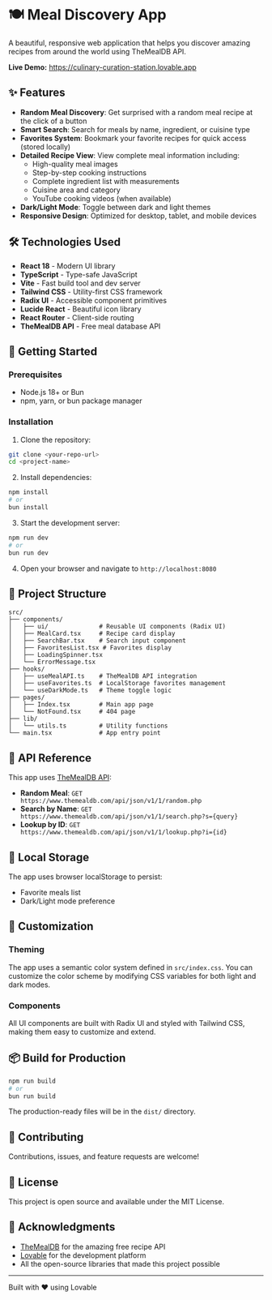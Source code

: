 # 🍽️ Meal Discovery App

A beautiful, responsive web application that helps you discover amazing recipes from around the world using TheMealDB API.

**Live Demo:** https://culinary-curation-station.lovable.app

## ✨ Features

- **Random Meal Discovery**: Get surprised with a random meal recipe at the click of a button
- **Smart Search**: Search for meals by name, ingredient, or cuisine type
- **Favorites System**: Bookmark your favorite recipes for quick access (stored locally)
- **Detailed Recipe View**: View complete meal information including:
  - High-quality meal images
  - Step-by-step cooking instructions
  - Complete ingredient list with measurements
  - Cuisine area and category
  - YouTube cooking videos (when available)
- **Dark/Light Mode**: Toggle between dark and light themes
- **Responsive Design**: Optimized for desktop, tablet, and mobile devices

## 🛠️ Technologies Used

- **React 18** - Modern UI library
- **TypeScript** - Type-safe JavaScript
- **Vite** - Fast build tool and dev server
- **Tailwind CSS** - Utility-first CSS framework
- **Radix UI** - Accessible component primitives
- **Lucide React** - Beautiful icon library
- **React Router** - Client-side routing
- **TheMealDB API** - Free meal database API

## 🚀 Getting Started

### Prerequisites

- Node.js 18+ or Bun
- npm, yarn, or bun package manager

### Installation

1. Clone the repository:
```bash
git clone <your-repo-url>
cd <project-name>
```

2. Install dependencies:
```bash
npm install
# or
bun install
```

3. Start the development server:
```bash
npm run dev
# or
bun run dev
```

4. Open your browser and navigate to `http://localhost:8080`

## 📁 Project Structure

```
src/
├── components/
│   ├── ui/              # Reusable UI components (Radix UI)
│   ├── MealCard.tsx     # Recipe card display
│   ├── SearchBar.tsx    # Search input component
│   ├── FavoritesList.tsx # Favorites display
│   ├── LoadingSpinner.tsx
│   └── ErrorMessage.tsx
├── hooks/
│   ├── useMealAPI.ts    # TheMealDB API integration
│   ├── useFavorites.ts  # LocalStorage favorites management
│   └── useDarkMode.ts   # Theme toggle logic
├── pages/
│   ├── Index.tsx        # Main app page
│   └── NotFound.tsx     # 404 page
├── lib/
│   └── utils.ts         # Utility functions
└── main.tsx             # App entry point
```

## 🔌 API Reference

This app uses [TheMealDB API](https://www.themealdb.com/api.php):

- **Random Meal**: `GET https://www.themealdb.com/api/json/v1/1/random.php`
- **Search by Name**: `GET https://www.themealdb.com/api/json/v1/1/search.php?s={query}`
- **Lookup by ID**: `GET https://www.themealdb.com/api/json/v1/1/lookup.php?i={id}`

## 💾 Local Storage

The app uses browser localStorage to persist:
- Favorite meals list
- Dark/Light mode preference

## 🎨 Customization

### Theming

The app uses a semantic color system defined in `src/index.css`. You can customize the color scheme by modifying CSS variables for both light and dark modes.

### Components

All UI components are built with Radix UI and styled with Tailwind CSS, making them easy to customize and extend.

## 📦 Build for Production

```bash
npm run build
# or
bun run build
```

The production-ready files will be in the `dist/` directory.

## 🤝 Contributing

Contributions, issues, and feature requests are welcome!

## 📄 License

This project is open source and available under the MIT License.

## 🙏 Acknowledgments

- [TheMealDB](https://www.themealdb.com/) for the amazing free recipe API
- [Lovable](https://lovable.dev/) for the development platform
- All the open-source libraries that made this project possible

---

Built with ❤️ using Lovable
